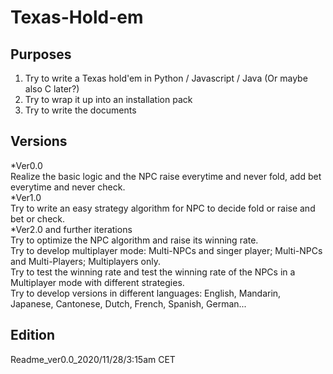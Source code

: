 # Texas-Hold-em
## Purposes
1. Try to write a Texas hold'em in Python / Javascript / Java (Or maybe also C later?) <br/>
2. Try to wrap it up into an installation pack <br/>
3. Try to write the documents <br/>
## Versions
  *Ver0.0 <br/>
    Realize the basic logic and the NPC raise everytime and never fold, add bet everytime and never check. <br/>
  *Ver1.0 <br/>
   Try to write an easy strategy algorithm for NPC to decide fold or raise and bet or check. <br/>
  *Ver2.0 and further iterations <br/>
   Try to optimize the NPC algorithm and raise its winning rate. <br/>
   Try to develop multiplayer mode: Multi-NPCs and singer player; Multi-NPCs and Multi-Players; Multiplayers only. <br/>
   Try to test the winning rate and test the winning rate of the NPCs in a Multiplayer mode with different strategies. <br/>
   Try to develop versions in different languages: English, Mandarin, Japanese, Cantonese, Dutch, French, Spanish, German...<br/>

## Edition
 Readme_ver0.0_2020/11/28/3:15am CET
